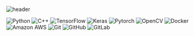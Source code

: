 
![header](https://capsule-render.vercel.app/api?type=cylinder&color=auto&height=300&section=header&text=Hello,%20World!&fontSize=90)

<img alt="Python" src="https://img.shields.io/badge/Python-3776AB.svg?style=for-the-badge&logo=Python&logoColor=whilte"/>
<img alt="C++" src="https://img.shields.io/badge/C++-00599C.svg?style=for-the-badge&logo=C++&logoColor=whilte"/>

<img alt="TensorFlow" src="https://img.shields.io/badge/TensorFlow-FF6F00.svg?style=for-the-badge&logo=TensorFlow&logoColor=whilte"/>
<img alt="Keras" src="https://img.shields.io/badge/Keras-D00000.svg?style=for-the-badge&logo=Keras&logoColor=whilte"/>
<img alt="Pytorch" src="https://img.shields.io/badge/Pytorch-EE4C2C.svg?style=for-the-badge&logo=Pytorch&logoColor=whilte"/>

<img alt="OpenCV" src="https://img.shields.io/badge/OpenCV-5C3EE8.svg?style=for-the-badge&logo=OpenCV&logoColor=whilte"/>

<img alt="Docker" src="https://img.shields.io/badge/Docker-2496ED.svg?style=for-the-badge&logo=Docker&logoColor=whilte"/>
<img alt="Amazon AWS" src="https://img.shields.io/badge/Amazon AWS-232F3E.svg?style=for-the-badge&logo=Amazon AWS&logoColor=whilte"/>

<img alt="Git" src="https://img.shields.io/badge/Git-F05032.svg?style=for-the-badge&logo=Git&logoColor=whilte"/>
<img alt="GitHub" src="https://img.shields.io/badge/GitHub-181717.svg?style=for-the-badge&logo=GitHub&logoColor=whilte"/>
<img alt="GitLab" src="https://img.shields.io/badge/GitLab-FC6D26.svg?style=for-the-badge&logo=GitLab&logoColor=whilte"/>

<!--
**skanwngud/skanwngud** is a ✨ _special_ ✨ repository because its `README.md` (this file) appears on your GitHub profile.

Here are some ideas to get you started:

- 🔭 I’m currently working on ...
- 🌱 I’m currently learning ...
- 👯 I’m looking to collaborate on ...
- 🤔 I’m looking for help with ...
- 💬 Ask me about ...
- 📫 How to reach me: ...
- 😄 Pronouns: ...
- ⚡ Fun fact: ...
-->
